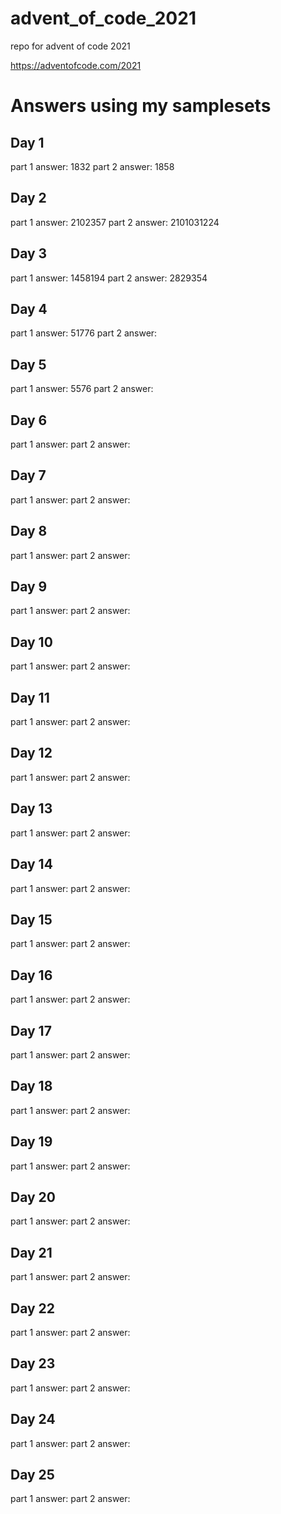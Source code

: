 # advent_of_code_2021
repo for advent of code 2021


<https://adventofcode.com/2021>

# Answers using my samplesets
## Day 1
part 1 answer: 1832
part 2 answer: 1858
## Day 2
part 1 answer: 2102357
part 2 answer: 2101031224
## Day 3
part 1 answer: 1458194
part 2 answer: 2829354

## Day 4
part 1 answer: 51776
part 2 answer: 

## Day 5
part 1 answer: 5576
part 2 answer: 

## Day 6
part 1 answer: 
part 2 answer: 

## Day 7
part 1 answer: 
part 2 answer: 

## Day 8
part 1 answer: 
part 2 answer: 

## Day 9
part 1 answer: 
part 2 answer: 

## Day 10
part 1 answer: 
part 2 answer: 

## Day 11
part 1 answer: 
part 2 answer: 

## Day 12
part 1 answer: 
part 2 answer: 

## Day 13
part 1 answer: 
part 2 answer: 

## Day 14
part 1 answer: 
part 2 answer: 

## Day 15
part 1 answer: 
part 2 answer: 

## Day 16
part 1 answer: 
part 2 answer: 

## Day 17
part 1 answer: 
part 2 answer: 

## Day 18
part 1 answer: 
part 2 answer: 

## Day 19
part 1 answer: 
part 2 answer: 

## Day 20
part 1 answer: 
part 2 answer: 

## Day 21
part 1 answer: 
part 2 answer: 

## Day 22
part 1 answer: 
part 2 answer: 

## Day 23
part 1 answer: 
part 2 answer: 

## Day 24
part 1 answer: 
part 2 answer: 

## Day 25
part 1 answer: 
part 2 answer: 